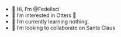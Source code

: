 - 👋 Hi, I’m @Fedelisci
- 👀 I’m interested in Otters 🦦
- 🌱 I’m currently learning nothing.
- 💞️ I’m looking to collaborate on Santa Claus


<!---
Fedelisci/Fedelisci is a ✨ special ✨ repository because its `README.md` (this file) appears on your GitHub profile.
You can click the Preview link to take a look at your changes.
--->
